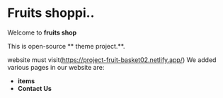 # Fruits shoppi..

Welcome to **fruits shop**

This is open-source ** theme project.**.

 website must visit(https://project-fruit-basket02.netlify.app/)
We added various pages in our website are:
- **items**
- **Contact Us**
